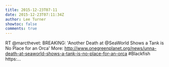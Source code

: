 ```yaml
---
title: 2015-12-23T07-11
date: 2015-12-23T07:11:34Z
author: Lee Turner
showtoc: false
comments: true
---
```


RT @marcthevet: BREAKING: 'Another Death at @SeaWorld Shows a Tank is No Place for an Orca' More: http://www.onegreenplanet.org/news/unna-death-at-seaworld-shows-a-tank-is-no-place-for-an-orca #Blackfish https:…

